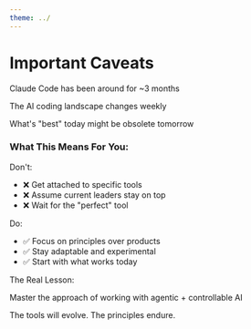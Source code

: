 ```yaml
---
theme: ../
---
```


# Important Caveats
<!-- 
  Rewritten to use a 3-column grid instead of stacking the sections vertically.
  Each of the three main sections is now a column in a single grid row.
  This improves visual clarity and makes the caveats easier to compare at a glance.
-->

<div class="grid grid-cols-1 md:grid-cols-3 gap-6">
  <v-clicks>
  <!-- Column 1: Timeline caveats -->
  <div class="bg-amber-50 rounded-lg p-8 border-l-4 border-amber-500 shadow flex flex-col justify-center h-full">
    <div class="space-y-4 text-lg">
      <p class="text-gray-900">
        Claude Code has been around for <span class="text-emerald-600 font-bold">~3 months</span>
      </p>
      <p class="text-gray-700">
        The AI coding landscape changes <span class="text-rose-600 font-bold">weekly</span>
      </p>
      <p class="text-gray-700">
        What's "best" today might be obsolete <span class="text-sky-600 font-bold">tomorrow</span>
      </p>
    </div>
  </div>

  <!-- Column 2: Do's and Don'ts -->
  <div class="bg-purple-50 rounded-lg p-6 shadow flex flex-col justify-center h-full">
    <h3 class="text-xl font-bold text-gray-900 mb-3 text-center">What This Means For You:</h3>
    <div class="grid grid-cols-2 gap-4">
      <div>
        <p class="text-md font-semibold text-rose-600 mb-2">Don't:</p>
        <ul class="text-sm text-gray-700 space-y-1">
          <li>❌ Get attached to specific tools</li>
          <li>❌ Assume current leaders stay on top</li>
          <li>❌ Wait for the "perfect" tool</li>
        </ul>
      </div>
      <div>
        <p class="text-md font-semibold text-emerald-600 mb-2">Do:</p>
        <ul class="text-sm text-gray-700 space-y-1">
          <li>✅ Focus on principles over products</li>
          <li>✅ Stay adaptable and experimental</li>
          <li>✅ Start with what works today</li>
        </ul>
      </div>
    </div>
  </div>

  <!-- Column 3: The Real Lesson -->
  <div class="text-center p-6 bg-emerald-100 rounded-lg shadow flex flex-col justify-center h-full">
    <p class="text-xl text-gray-900 font-semibold mb-2">The Real Lesson:</p>
    <p class="text-lg text-emerald-700 font-bold">
      Master the approach of working with agentic + controllable AI
    </p>
    <p class="text-md text-gray-600 mt-2">
      The tools will evolve. The principles endure.
    </p>
  </div>
  </v-clicks>

</div>



<!--
I need to be straight with you. Claude Code is new. Really new. In the fast-moving world of AI, three months is both forever and nothing.

By the time you watch this, there might be something better. That's not a bug - it's a feature of progress.

But here's what won't change: the need for tools that respect your expertise while amplifying your capabilities. Tools that are both powerful and transparent.

Focus on the principles. The tools are just the current implementation.
-->


